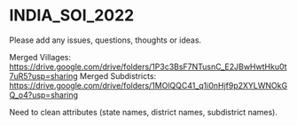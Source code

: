 # INDIA_SOI_2022

Please add any issues, questions, thoughts or ideas.

Merged Villages: https://drive.google.com/drive/folders/1P3c3BsF7NTusnC_E2JBwHwtHku0t7uR5?usp=sharing
Merged Subdistricts: https://drive.google.com/drive/folders/1MOlQQC41_q1i0nHjf9p2XYLWNOkGQ_o4?usp=sharing

Need to clean attributes (state names, district names, subdistrict names).
